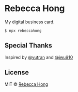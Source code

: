 # Rebecca Hong
My digital business card.

```
$ npx rebeccahong
```

## Special Thanks
Inspired by 
[@vutran](https://github.com/vutran) and [@jwu910](https://github.com/jwu910)

## License
MIT © [Rebecca Hong](https://github.com/rebeccahongsf)
